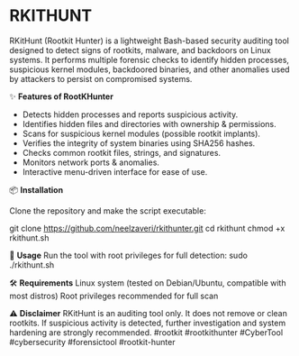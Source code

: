 # RKITHUNT
RKitHunt (Rootkit Hunter) is a lightweight Bash-based security auditing tool designed to detect signs of rootkits, malware, and backdoors on Linux systems.  It performs multiple forensic checks to identify hidden processes, suspicious kernel modules, backdoored binaries, and other anomalies used by attackers to persist on compromised systems.

✨ **Features of RootKHunter**

- Detects hidden processes and reports suspicious activity.
- Identifies hidden files and directories with ownership & permissions.
- Scans for suspicious kernel modules (possible rootkit implants).
- Verifies the integrity of system binaries using SHA256 hashes.
- Checks common rootkit files, strings, and signatures.
- Monitors network ports & anomalies.
- Interactive menu-driven interface for ease of use.

📦 **Installation**

Clone the repository and make the script executable:

git clone https://github.com/neelzaveri/rkithunter.git
cd rkithunt
chmod +x rkithunt.sh

🚀 **Usage**
Run the tool with root privileges for full detection:
sudo ./rkithunt.sh

🛠️ **Requirements**
Linux system (tested on Debian/Ubuntu, compatible with most distros)
Root privileges recommended for full scan

⚠️ **Disclaimer**
RKitHunt is an auditing tool only. It does not remove or clean rootkits. If suspicious activity is detected, further investigation and system hardening are strongly recommended.
#rootkit #rootkithunter #CyberTool #cybersecurity #forensictool #rootkit-hunter
